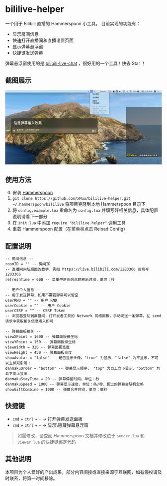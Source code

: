 # bililive-helper

一个用于 Bilibili 直播的 Hammerspoon 小工具。
目前实现的功能有：
- 显示房间信息
- 快速打开直播间和直播设置页面
- 显示弹幕悬浮窗
- 快捷键发送弹幕

弹幕悬浮窗使用的是 [bilibili-live-chat](https://github.com/Tsuk1ko/bilibili-live-chat) ，很好用的一个工具！快去 Star ！


## 截图展示

![bililive-helper](img/bililive-helper.png)


## 使用方法

0. 安装 [Hammerspoon](https://www.hammerspoon.org)
1. `git clone https://github.com/xMuu/bililive-helper.git ~/.hammerspoon/bililive` 将项目克隆到本地 Hammerspoon 目录下
2. 将 `config.example.lua` 重命名为 `config.lua` 并填写好相关信息，具体配置说明请看下一部分
3. 在 `init.lua` 中添加 `require "bililive.helper"` 调用工具
4. 重载 Hammerspoon 配置（在菜单栏点击 Reload Config）


## 配置说明

```
-- 房间信息 -- 
roomID = "" -- 房间ID
-- 直播间网址后面的数字，例如 https://live.bilibili.com/1283366 则填写 1283366
refreshTime = 600 -- 菜单中房间信息的刷新时间，单位：秒

-- 用户个人信息 --
-- 用于发送弹幕，如果不需要弹幕可以留空
userRND = "" -- 用户 RND
userCookie = "" -- 用户 Cookie
userCSRF = "" -- CSRF Token
-- 浏览器登陆到直播间，打开发者工具的 Network 网络面板，手动发送一条弹幕，在 send 请求中获取相关信息填入即可

-- 弹幕面板相关 --
viewXPoint = 1600 -- 弹幕面板横坐标
viewYPoint = 150 -- 弹幕面板纵坐标
viewWidth = 320 -- 弹幕面板宽度
viewHeight = 450 -- 弹幕面板高度
showAvatar = "false" -- 是否显示头像，"true" 为显示，"false" 为不显示，不可以去掉双引号！
danmakuOrder = "bottom" -- 弹幕显示顺序， "top" 为自上向下显示，"bottom" 为自下向上显示
danmakuStayTime = 20 -- 弹幕停留时间，单位：秒
danmakuSpeed = 1000 -- 弹幕显示速度，单位：条/秒，超过的弹幕会随机忽略
showGiftCombine = 1000 -- 弹幕合并时间，单位：毫秒
```


## 快捷键

- `cmd` + `ctrl` + `-` -> 打开弹幕发送面板
- `cmd` + `ctrl` + `+` -> 显示\隐藏弹幕悬浮窗

> 如需修改，请查阅 Hammerspoon 文档并修改位于 `sender.lua` 和 `viewer.lua` 的快捷键绑定代码


## 其他说明

本项目为个人爱好的产出成果，部分内容间接或直接来源于互联网，如有侵权请及时联系，将第一时间移除。